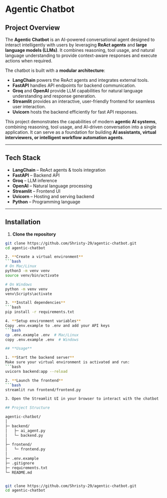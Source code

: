 # Agentic Chatbot

## Project Overview
The **Agentic Chatbot** is an AI-powered conversational agent designed to interact intelligently with users by leveraging **ReAct agents** and **large language models (LLMs)**. It combines reasoning, tool usage, and natural language understanding to provide context-aware responses and execute actions when required.

The chatbot is built with a **modular architecture**:
- **LangChain** powers the ReAct agents and integrates external tools.
- **FastAPI** handles API endpoints for backend communication.
- **Groq** and **OpenAI** provide LLM capabilities for natural language understanding and response generation.
- **Streamlit** provides an interactive, user-friendly frontend for seamless user interaction.
- **Uvicorn** hosts the backend efficiently for fast API responses.

This project demonstrates the capabilities of modern **agentic AI systems**, combining reasoning, tool usage, and AI-driven conversation into a single application. It can serve as a foundation for building **AI assistants, virtual interviewers, or intelligent workflow automation agents**.

---

## Tech Stack
- **LangChain** – ReAct agents & tools integration
- **FastAPI** – Backend API
- **Groq** – LLM inference
- **OpenAI** – Natural language processing
- **Streamlit** – Frontend UI
- **Uvicorn** – Hosting and serving backend
- **Python** – Programming language

---

## Installation

1. **Clone the repository**
```bash
git clone https://github.com/Shristy-29/agentic-chatbot.git
cd agentic-chatbot

2. **Create a virtual environment**
```bash
# On Mac/Linux
python3 -m venv venv
source venv/bin/activate

# On Windows
python -m venv venv
venv\Scripts\activate

3. **Install dependencies**
```bash
pip install -r requirements.txt

4. **Setup environment variables**
Copy .env.example to .env and add your API keys
```bash
cp .env.example .env  # Mac/Linux
copy .env.example .env  # Windows

## **Usage**

1. **Start the backend server**  
Make sure your virtual environment is activated and run:
```bash
uvicorn backend:app --reload

2. **Launch the frontend**
```bash
streamlit run frontend/frontend.py

3. Open the Streamlit UI in your browser to interact with the chatbot

## Project Structure

agentic-chatbot/
│
├─ backend/
│   ├─ ai_agent.py
│   └─ backend.py
│
├─ frontend/
│   └─ frontend.py
│
├─ .env.example
├─ .gitignore
├─ requirements.txt
└─ README.md


git clone https://github.com/Shristy-29/agentic-chatbot.git
cd agentic-chatbot
